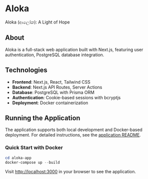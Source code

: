 # Aloka
Aloka (ආලෝක): A Light of Hope

## About

Aloka is a full-stack web application built with Next.js, featuring user authentication, PostgreSQL database integration.

## Technologies

- **Frontend**: Next.js, React, Tailwind CSS
- **Backend**: Next.js API Routes, Server Actions
- **Database**: PostgreSQL with Prisma ORM
- **Authentication**: Cookie-based sessions with bcryptjs
- **Deployment**: Docker containerization

## Running the Application

The application supports both local development and Docker-based deployment. For detailed instructions, see the [application README](./aloka-app/README.md).

### Quick Start with Docker

```powershell
cd aloka-app
docker-compose up --build
```

Visit [http://localhost:3000](http://localhost:3000) in your browser to see the application.
